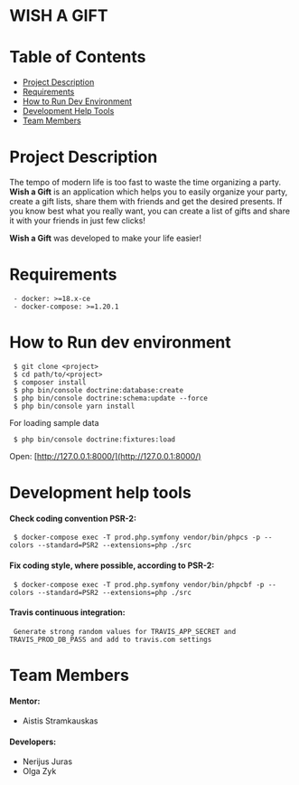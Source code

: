 # WISH A GIFT

# Table of Contents
- [Project Description](#Project_Description)
- [Requirements](#Requirements)
- [How to Run Dev Environment](#How_to_Run_Dev_Environment)
- [Development Help Tools](#Development_Help_Tools)
- [Team Members](#Team_Members)

# Project Description

The tempo of modern life is too fast to waste the time organizing a party.  **Wish a Gift**  is an application which helps you to easily  organize your party, create a gift lists, share them with friends and get the desired presents. If you know best what you really want, you can create a list of gifts and share it with your friends in just few clicks!

 **Wish a Gift**  was developed to make your life easier!

# Requirements
```
 - docker: >=18.x-ce
 - docker-compose: >=1.20.1
```

# How to Run dev environment
```
 $ git clone <project>
 $ cd path/to/<project>
 $ composer install 
 $ php bin/console doctrine:database:create
 $ php bin/console doctrine:schema:update --force
 $ php bin/console yarn install
```
  

For loading sample data
```
 $ php bin/console doctrine:fixtures:load
```
  
Open: [http://127.0.0.1:8000/](http://127.0.0.1:8000/)


# Development help tools

#### Check coding convention PSR-2:
```
 $ docker-compose exec -T prod.php.symfony vendor/bin/phpcs -p --colors --standard=PSR2 --extensions=php ./src
```

#### Fix coding style, where possible, according to PSR-2:
``` 
 $ docker-compose exec -T prod.php.symfony vendor/bin/phpcbf -p --colors --standard=PSR2 --extensions=php ./src
```


#### Travis continuous integration: 
``` 
 Generate strong random values for TRAVIS_APP_SECRET and TRAVIS_PROD_DB_PASS and add to travis.com settings
```


# Team Members
#### Mentor:
- Aistis Stramkauskas
#### Developers:
- Nerijus Juras
- Olga Zyk
